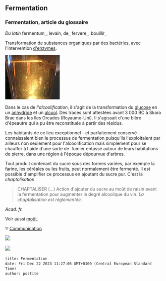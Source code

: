 ## Fermentation
### Fermentation, article du glossaire
 _Du latin_ fermentum_, levain, de_ fervere_, bouillir_

Transformation de substances organiques par des bactéries, avec l'intervention [d'enzymes](enzyme.html).

![](images/biere.jpg)

Dans le cas de _l'alcoolification_, il s'agit de la transformation du [glucose](glucose.html) en un [anhydride](anhydride.html) et un [alcool](alcool.html). Des traces sont attestées avant 3 000 BC à Skara Brae dans les îles Orcades (Royaume-Uni). Il s'agissait d'une bière d'épeautre qui a pu être reconstituée à partir des résidus.

Les habitants de ce lieu exceptionnel - et parfaitement conservé - connaissaient bien le processus de fermentation puisqu'ils l'exploitaient par ailleurs non seulement pour l'alcoolification mais simplement pour se chauffer à l'aide d'une sorte de  fumier entassé autour de leurs habitations de pierre, dans une région à l'époque dépourvue d'arbres.

Tout produit contenant du sucre sous des formes variées, par exemple la farine, les céréales ou les fruits, peut normalement être fermenté. Il est possible d'amplifier ce processus en ajoutant du sucre pur. C'est la _chaptalisation_.

> CHAPTALISER (...) Action d'ajouter du sucre au moût de raisin avant la fermentation pour augmenter le degré alcoolique du vin. _La chaptalisation est règlementée._

_Acad. fr._

Voir aussi [moût](mout.html).



![](images/flechebas.gif) [Communication](http://www.artrealite.com/annonceurs.htm) 

[![](https://cbonvin.fr/sites/regie.artrealite.com/visuels/campagne1.png)](index-2.html#20131014)

![](https://cbonvin.fr/sites/regie.artrealite.com/visuels/campagne2.png)
```
title: Fermentation
date: Fri Dec 22 2023 11:27:06 GMT+0100 (Central European Standard Time)
author: postite
```
